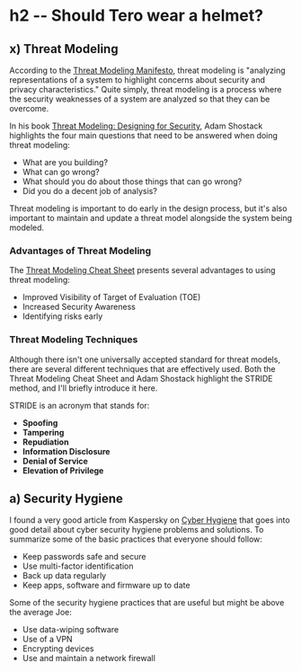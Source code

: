 # h2 -- Should Tero wear a helmet?

## x) Threat Modeling

According to the [Threat Modeling Manifesto](https://www.threatmodelingmanifesto.org/), threat modeling is "analyzing representations of a system to highlight concerns about security and privacy characteristics."  Quite simply, threat modeling is a process where the security weaknesses of a system are analyzed so that they can be overcome.

In his book [Threat Modeling: Designing for Security](https://learning.oreilly.com/library/view/threat-modeling-designing/9781118810057/9781118810057c01.xhtml#c1), Adam Shostack highlights the four main questions that need to be answered when doing threat modeling:

-  What are you building?
-  What can go wrong?
-  What should you do about those things that can go wrong?
-  Did you do a decent job of analysis?

Threat modeling is important to do early in the design process, but it's also important to maintain and update a threat model alongside the system being modeled.

### Advantages of Threat Modeling

The [Threat Modeling Cheat Sheet](https://cheatsheetseries.owasp.org/cheatsheets/Threat_Modeling_Cheat_Sheet.html) presents several advantages to using threat modeling:

-  Improved Visibility of Target of Evaluation (TOE)
-  Increased Security Awareness
-  Identifying risks early

### Threat Modeling Techniques
Although there isn't one universally accepted standard for threat models, there are several different techniques that are effectively used.  Both the Threat Modeling Cheat Sheet and Adam Shostack highlight the STRIDE method, and I'll briefly introduce it here.

STRIDE is an acronym that stands for:

-  **Spoofing**
-  **Tampering**
-  **Repudiation**
-  **Information Disclosure**
-  **Denial of Service**
-  **Elevation of Privilege**

## a) Security Hygiene

I found a very good article from Kaspersky on [Cyber Hygiene](https://www.kaspersky.com/resource-center/preemptive-safety/cyber-hygiene-habits) that goes into good detail about cyber security hygiene problems and solutions.  To summarize some of the basic practices that everyone should follow:

-  Keep passwords safe and secure
-  Use multi-factor identification
-  Back up data regularly
-  Keep apps, software and firmware up to date

Some of the security hygiene practices that are useful but might be above the average Joe:

- Use data-wiping software
- Use of a VPN
- Encrypting devices
- Use and maintain a network firewall


